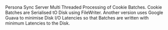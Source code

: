 Persona Sync Server Multi Threaded Processing of Cookie Batches.
Cookie Batches are Serialised tO Disk using FileWriter.
Another version uses Google Guava to minimise Disk I/O Latencies so that Batches are written with minimum Latencies to the Disk.

